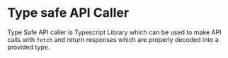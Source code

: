 # Type safe API Caller

Type Safe API caller is Typescript Library which can be used to make API calls with `fetch` and return responses which are properly decoded into a provided type.


